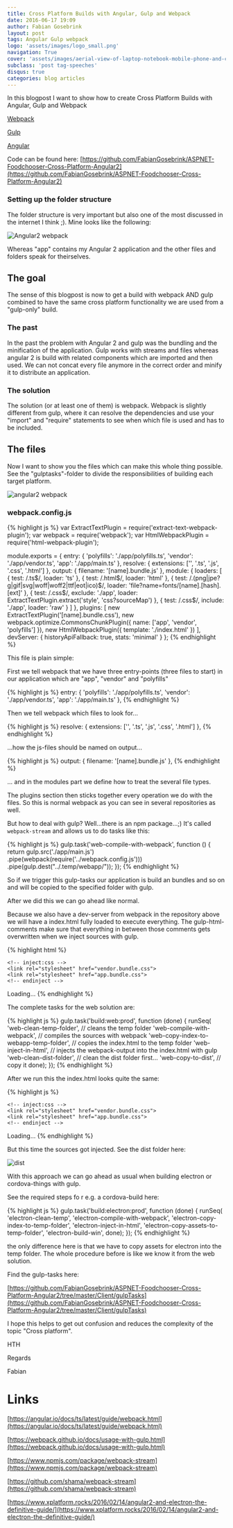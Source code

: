 ```yaml
---
title: Cross Platform Builds with Angular, Gulp and Webpack
date: 2016-06-17 19:09
author: Fabian Gosebrink
layout: post
tags: Angular Gulp webpack
logo: 'assets/images/logo_small.png'
navigation: True
cover: 'assets/images/aerial-view-of-laptop-notebook-mobile-phone-and-coffee-cup-on-wooden-table.jpg'
subclass: 'post tag-speeches'
disqus: true
categories: blog articles
---
```


In this blogpost I want to show how to create Cross Platform Builds with Angular, Gulp and Webpack

<a href="https://webpack.github.io/" title="Webpack">Webpack</a>

<a href="http://gulpjs.com/" title="Gulp">Gulp</a>

<a href="http://angular.io/" title="Angular2">Angular</a>

Code can be found here: [https://github.com/FabianGosebrink/ASPNET-Foodchooser-Cross-Platform-Angular2](https://github.com/FabianGosebrink/ASPNET-Foodchooser-Cross-Platform-Angular2)

### Setting up the folder structure

The folder structure is very important but also one of the most discussed in the internet I think ;). Mine looks like the following:

![Angular2 webpack]({{site.baseurl}}assets/articles/wp-content/uploads/2016/06/folderStructure.png)

Whereas "app" contains my Angular 2 application and the other files and folders speak for theirselves.

## The goal

The sense of this blogpost is now to get a build with webpack AND gulp combined to have the same cross platform functionality we are used from a "gulp-only" build.

### The past

In the past the problem with Angular 2 and gulp was the bundling and the minification of the application. Gulp works with streams and files whereas angular 2 is build with related components which are imported and then used. We can not concat every file anymore in the correct order and minify it to distribute an application.

### The solution

The solution (or at least one of them) is webpack. Webpack is slightly different from gulp, where it can resolve the dependencies and use your "import" and "require" statements to see when which file is used and has to be included.

## The files

Now I want to show you the files which can make this whole thing possible. See the "gulptasks"-folder to divide the responsibilities of building each target platform.

![angular2 webpack]({{site.baseurl}}assets/articles/wp-content/uploads/2016/06/gulpFiles.png)

### webpack.config.js

{% highlight js %}
var ExtractTextPlugin = require('extract-text-webpack-plugin');
var webpack = require('webpack');
var HtmlWebpackPlugin = require('html-webpack-plugin');

module.exports = {
    entry: {
        'polyfills': './app/polyfills.ts',
        'vendor': './app/vendor.ts',
        'app': './app/main.ts'
    },
    resolve: {
        extensions: ['', '.ts', '.js', '.css', '.html']
    },
    output: {
        filename: '[name].bundle.js'
    },
    module: {
        loaders: [
            {
                test: /\.ts$/,
                loader: 'ts'
            },
            {
                test: /\.html$/,
                loader: 'html'
            },
            {
                test: /\.(png|jpe?g|gif|svg|woff|woff2|ttf|eot|ico)$/,
                loader: 'file?name=fonts/[name].[hash].[ext]'
            },
            {
                test: /\.css$/,
                exclude: './app',
                loader: ExtractTextPlugin.extract('style', 'css?sourceMap')
            },
            {
                test: /\.css$/,
                include: './app',
                loader: 'raw'
            }
        ]
    },
    plugins: [
        new ExtractTextPlugin('[name].bundle.css'),
        new webpack.optimize.CommonsChunkPlugin({
            name: ['app', 'vendor', 'polyfills']
        }),
        new HtmlWebpackPlugin({
            template: './index.html'
        })
    ],
    devServer: {
        historyApiFallback: true,
        stats: 'minimal'
    }
};
{% endhighlight %}

This file is plain simple:

First we tell webpack that we have three entry-points (three files to start) in our application which are "app", "vendor" and "polyfills"

{% highlight js %}
entry: {
'polyfills': './app/polyfills.ts',
'vendor': './app/vendor.ts',
'app': './app/main.ts'
},
{% endhighlight %}

Then we tell webpack which files to look for...

{% highlight js %}
resolve: {
extensions: ['', '.ts', '.js', '.css', '.html']
},
{% endhighlight %}

...how the js-files should be named on output...

{% highlight js %}
output: {
filename: '[name].bundle.js'
},
{% endhighlight %}

... and in the modules part we define how to treat the several file types.

The plugins section then sticks together every operation we do with the files. So this is normal webpack as you can see in several repositories as well.

But how to deal with gulp? Well...there is an npm package...;) It's called `webpack-stream` and allows us to do tasks like this:

{% highlight js %}
gulp.task('web-compile-with-webpack', function () {
    return gulp.src('./app/main.js')
        .pipe(webpack(require('../webpack.config.js')))
        .pipe(gulp.dest("../.temp/webapp/"));
});
{% endhighlight %}

So if we trigger this gulp-tasks our application is build an bundles and so on and will be copied to the specified folder with gulp.

After we did this we can go ahead like normal.

Because we also have a dev-server from webpack in the repository above we will have a index.html fully loaded to execute everything. The gulp-html-comments make sure that everything in between those comments gets overwritten when we inject sources with gulp.


{% highlight html %}
<html>

<head>
    <title>FoodChooser Angular 2</title>
    <meta name="viewport" content="width=device-width, initial-scale=1">

    <!-- inject:css -->
    <link rel="stylesheet" href="vendor.bundle.css">
    <link rel="stylesheet" href="app.bundle.css">
    <!-- endinject -->

</head>

<!-- 3. Display the application -->

<body>
    <foodChooser-app>Loading...</foodChooser-app>
</body>

<script src="cordova.js"></script>

<!-- inject:js -->
<script src="polyfills.bundle.js"></script>

<script src="vendor.bundle.js"></script>

<script src="app.bundle.js"></script>
<!-- endinject -->

<script>
    <!-- Toggle Hamburger Menu on mobile -->
    $(document).on('click','.navbar-collapse.in',function(e) {
    if( $(e.target).is('a') &amp;&amp; $(e.target).attr('class') != 'dropdown-toggle' ) {
        $(this).collapse('hide');
    }
});

</script>

</html>
{% endhighlight %}

The complete tasks for the web solution are:

{% highlight js %}
gulp.task('build:web:prod', function (done) {
    runSeq(
        'web-clean-temp-folder',        // cleans the temp folder
        'web-compile-with-webpack',     // compiles the sources with webpack
        'web-copy-index-to-webapp-temp-folder',     // copies the index.html to the temp folder
        'web-inject-in-html',        // injects the webpack-output into the index.html with gulp
        'web-clean-dist-folder',    // clean the dist folder first...
        'web-copy-to-dist', // copy it
        done);
});
{% endhighlight %}

After we run this the index.html looks quite the same:

{% highlight js %}
<html>

<head>
    <title>FoodChooser Angular 2</title>
    <meta name="viewport" content="width=device-width, initial-scale=1">

    <!-- inject:css -->
    <link rel="stylesheet" href="vendor.bundle.css">
    <link rel="stylesheet" href="app.bundle.css">
    <!-- endinject -->

</head>

<!-- 3. Display the application -->

<body>
    <foodChooser-app>Loading...</foodChooser-app>


<script src="cordova.js"></script>

<!-- inject:js -->
<script src="polyfills.bundle.js"></script>
<script src="vendor.bundle.js"></script>
<script src="app.bundle.js"></script>
<!-- endinject -->

<script>
    <!-- Toggle Hamburger Menu on mobile -->
    $(document).on('click','.navbar-collapse.in',function(e) {
    if( $(e.target).is('a') &amp;&amp; $(e.target).attr('class') != 'dropdown-toggle' ) {
        $(this).collapse('hide');
    }
});

</script>
</body>
</html>
{% endhighlight %}

But this time the sources got injected. See the dist folder here:

![dist]({{site.baseurl}}assets/articles/wp-content/uploads/2016/06/dist.png)

With this approach we can go ahead as usual when building electron or cordova-things with gulp.

See the required steps fo r e.g. a cordova-build here:

{% highlight js %}
gulp.task('build:electron:prod', function (done) {
    runSeq(
        'electron-clean-temp',
        'electron-compile-with-webpack',
        'electron-copy-index-to-temp-folder',
        'electron-inject-in-html',
        'electron-copy-assets-to-temp-folder',
        'electron-build-win',
        done);
});
{% endhighlight %}

the only difference here is that we have to copy assets for electron into the temp folder. The whole procedure before is like we know it from the web solution.

Find the gulp-tasks here:

[https://github.com/FabianGosebrink/ASPNET-Foodchooser-Cross-Platform-Angular2/tree/master/Client/gulpTasks](https://github.com/FabianGosebrink/ASPNET-Foodchooser-Cross-Platform-Angular2/tree/master/Client/gulpTasks)

I hope this helps to get out confusion and reduces the complexity of the topic "Cross platform".

HTH

Regards

Fabian

# Links

[https://angular.io/docs/ts/latest/guide/webpack.html](https://angular.io/docs/ts/latest/guide/webpack.html)

[https://webpack.github.io/docs/usage-with-gulp.html](https://webpack.github.io/docs/usage-with-gulp.html)

[https://www.npmjs.com/package/webpack-stream](https://www.npmjs.com/package/webpack-stream)

[https://github.com/shama/webpack-stream](https://github.com/shama/webpack-stream)

[https://www.xplatform.rocks/2016/02/14/angular2-and-electron-the-definitive-guide/](https://www.xplatform.rocks/2016/02/14/angular2-and-electron-the-definitive-guide/)
